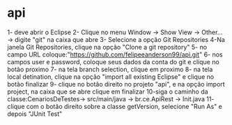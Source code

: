# api

1- deve abrir o Eclipse
2- Clique no menu Window -> Show View -> Other... -> digite "git" na caixa que abre
3- Selecione a opção Git Repositories
4-Na janela Git Repositories, clique na opção "Clone a git repository"
5- no campo URL coloque:"https://github.com/felipeeanderson99/api.git"
6- nos campos user e password, coloque seus dados da conta do git e clique no botão proximo
7- na tela branch selection, clique em proximo
8- na tela local detination, clique na opção "import all existing Eclipse" e clique no botão finalizar
9- clique no botão direito no projeto "api", e na opção import project, na caixa que se abre clique em finalizar
10-siga o caminho da classe:CenariosDeTestes-> src/main/java -> br.ce.ApiRest -> Init.java
11- clique com o botão direito sobre a classe getVersion, selecione "Run As" e depois "JUnit Test"
